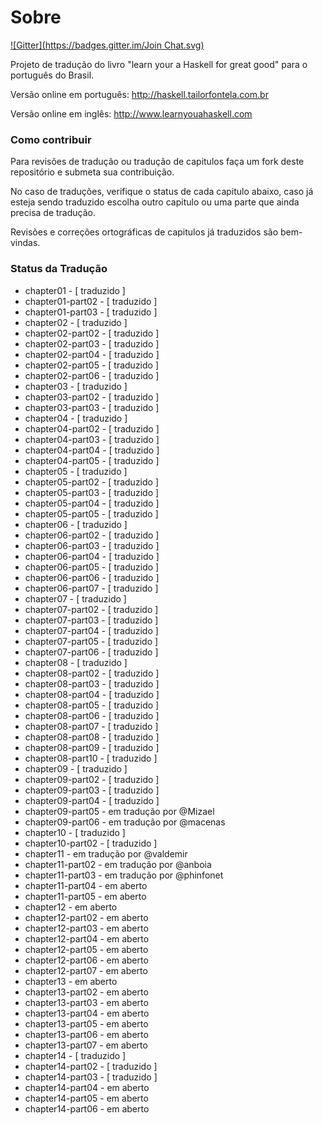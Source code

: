 Sobre
==============
[![Gitter](https://badges.gitter.im/Join Chat.svg)](https://gitter.im/taylorrf/learnhaskell?utm_source=badge&utm_medium=badge&utm_campaign=pr-badge&utm_content=badge)

Projeto de tradução do livro "learn your a Haskell for great good" para o português do Brasil.

Versão online em português:
http://haskell.tailorfontela.com.br

Versão online em inglês:
http://www.learnyouahaskell.com


### Como contribuir

Para revisões de tradução ou tradução de capitulos faça um fork deste repositório e submeta sua contribuição.

No caso de traduções, verifique o status de cada capitulo abaixo, caso já esteja sendo traduzido escolha outro capitulo ou uma parte que ainda precisa de tradução.

 
Revisões e correções ortográficas de capitulos já traduzidos são bem-vindas.


### Status da Tradução

* chapter01 	 - [ traduzido ]
* chapter01-part02 - [ traduzido ]
* chapter01-part03 - [ traduzido ]
* chapter02 	 - [ traduzido ]
* chapter02-part02 - [ traduzido ]
* chapter02-part03 - [ traduzido ]
* chapter02-part04 - [ traduzido ]
* chapter02-part05 - [ traduzido ]
* chapter02-part06 - [ traduzido ]
* chapter03 	 - [ traduzido ]
* chapter03-part02 - [ traduzido ]
* chapter03-part03 - [ traduzido ]
* chapter04 	 - [ traduzido ]
* chapter04-part02 - [ traduzido ]
* chapter04-part03 - [ traduzido ]
* chapter04-part04 - [ traduzido ]
* chapter04-part05 - [ traduzido ]
* chapter05 	 - [ traduzido ]
* chapter05-part02 - [ traduzido ]	
* chapter05-part03 - [ traduzido ]	
* chapter05-part04 - [ traduzido ]	
* chapter05-part05 - [ traduzido ]	
* chapter06	 - [ traduzido ]
* chapter06-part02 - [ traduzido ]
* chapter06-part03 - [ traduzido ]
* chapter06-part04 - [ traduzido ]
* chapter06-part05 - [ traduzido ]
* chapter06-part06 - [ traduzido ]
* chapter06-part07 - [ traduzido ]
* chapter07 	 - [ traduzido ]
* chapter07-part02 - [ traduzido ]
* chapter07-part03 - [ traduzido ]
* chapter07-part04 - [ traduzido ]
* chapter07-part05 - [ traduzido ]
* chapter07-part06 - [ traduzido ]
* chapter08 	 - [ traduzido ]
* chapter08-part02 - [ traduzido ]
* chapter08-part03 - [ traduzido ]
* chapter08-part04 - [ traduzido ]
* chapter08-part05 - [ traduzido ]
* chapter08-part06 - [ traduzido ]
* chapter08-part07 - [ traduzido ]
* chapter08-part08 - [ traduzido ]
* chapter08-part09 - [ traduzido ]
* chapter08-part10 - [ traduzido ]
* chapter09 	 - [ traduzido ]
* chapter09-part02 - [ traduzido ]
* chapter09-part03 - [ traduzido ]
* chapter09-part04 - [ traduzido ]
* chapter09-part05 - em tradução por @Mizael
* chapter09-part06 - em tradução por @macenas
* chapter10 	 - [ traduzido ]
* chapter10-part02 - [ traduzido ]
* chapter11 	 - em tradução por @valdemir
* chapter11-part02 - em tradução por @anboia
* chapter11-part03 - em tradução por @phinfonet
* chapter11-part04 - em aberto
* chapter11-part05 - em aberto
* chapter12 	 - em aberto
* chapter12-part02 - em aberto
* chapter12-part03 - em aberto
* chapter12-part04 - em aberto
* chapter12-part05 - em aberto
* chapter12-part06 - em aberto
* chapter12-part07 - em aberto
* chapter13 	 - em aberto
* chapter13-part02 - em aberto
* chapter13-part03 - em aberto
* chapter13-part04 - em aberto
* chapter13-part05 - em aberto
* chapter13-part06 - em aberto
* chapter13-part07 - em aberto
* chapter14 	 - [ traduzido ]
* chapter14-part02 - [ traduzido ]
* chapter14-part03 - [ traduzido ]
* chapter14-part04 - em aberto
* chapter14-part05 - em aberto
* chapter14-part06 - em aberto